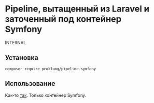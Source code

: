 # Pipeline, вытащенный из Laravel и заточенный под контейнер Symfony

INTERNAL

## Установка

`composer require proklung/pipeline-symfony`

## Использование

Как-то [так](https://laravel.demiart.ru/pipeline-part-1/). Только контейнер Symfony.
